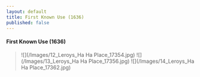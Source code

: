```yaml
---
layout: default
title: First Known Use (1636)
published: false
---
```


#### First Known Use (1636)

> ![](/Images/12_Leroys_Ha Ha Place_17354.jpg)
> ![](/Images/13_Leroys_Ha Ha Place_17356.jpg)
> ![](/Images/14_Leroys_Ha Ha Place_17362.jpg)
